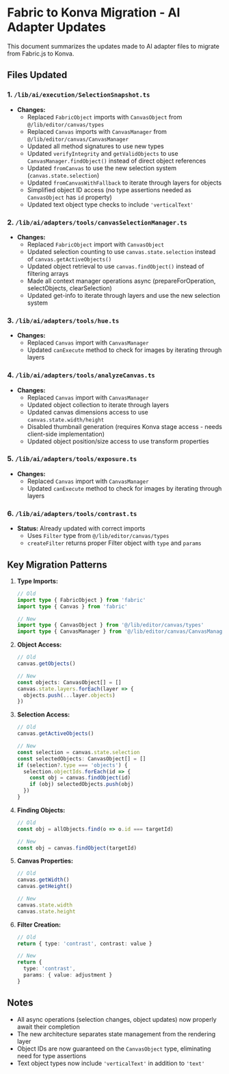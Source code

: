 # Fabric to Konva Migration - AI Adapter Updates

This document summarizes the updates made to AI adapter files to migrate from Fabric.js to Konva.

## Files Updated

### 1. `/lib/ai/execution/SelectionSnapshot.ts`
- **Changes:**
  - Replaced `FabricObject` imports with `CanvasObject` from `@/lib/editor/canvas/types`
  - Replaced `Canvas` imports with `CanvasManager` from `@/lib/editor/canvas/CanvasManager`
  - Updated all method signatures to use new types
  - Updated `verifyIntegrity` and `getValidObjects` to use `CanvasManager.findObject()` instead of direct object references
  - Updated `fromCanvas` to use the new selection system (`canvas.state.selection`)
  - Updated `fromCanvasWithFallback` to iterate through layers for objects
  - Simplified object ID access (no type assertions needed as `CanvasObject` has `id` property)
  - Updated text object type checks to include `'verticalText'`

### 2. `/lib/ai/adapters/tools/canvasSelectionManager.ts`
- **Changes:**
  - Replaced `FabricObject` import with `CanvasObject`
  - Updated selection counting to use `canvas.state.selection` instead of `canvas.getActiveObjects()`
  - Updated object retrieval to use `canvas.findObject()` instead of filtering arrays
  - Made all context manager operations async (prepareForOperation, selectObjects, clearSelection)
  - Updated get-info to iterate through layers and use the new selection system

### 3. `/lib/ai/adapters/tools/hue.ts`
- **Changes:**
  - Replaced `Canvas` import with `CanvasManager`
  - Updated `canExecute` method to check for images by iterating through layers

### 4. `/lib/ai/adapters/tools/analyzeCanvas.ts`
- **Changes:**
  - Replaced `Canvas` import with `CanvasManager`
  - Updated object collection to iterate through layers
  - Updated canvas dimensions access to use `canvas.state.width/height`
  - Disabled thumbnail generation (requires Konva stage access - needs client-side implementation)
  - Updated object position/size access to use transform properties

### 5. `/lib/ai/adapters/tools/exposure.ts`
- **Changes:**
  - Replaced `Canvas` import with `CanvasManager`
  - Updated `canExecute` method to check for images by iterating through layers

### 6. `/lib/ai/adapters/tools/contrast.ts`
- **Status:** Already updated with correct imports
  - Uses `Filter` type from `@/lib/editor/canvas/types`
  - `createFilter` returns proper Filter object with `type` and `params`

## Key Migration Patterns

1. **Type Imports:**
   ```typescript
   // Old
   import type { FabricObject } from 'fabric'
   import type { Canvas } from 'fabric'
   
   // New
   import type { CanvasObject } from '@/lib/editor/canvas/types'
   import type { CanvasManager } from '@/lib/editor/canvas/CanvasManager'
   ```

2. **Object Access:**
   ```typescript
   // Old
   canvas.getObjects()
   
   // New
   const objects: CanvasObject[] = []
   canvas.state.layers.forEach(layer => {
     objects.push(...layer.objects)
   })
   ```

3. **Selection Access:**
   ```typescript
   // Old
   canvas.getActiveObjects()
   
   // New
   const selection = canvas.state.selection
   const selectedObjects: CanvasObject[] = []
   if (selection?.type === 'objects') {
     selection.objectIds.forEach(id => {
       const obj = canvas.findObject(id)
       if (obj) selectedObjects.push(obj)
     })
   }
   ```

4. **Finding Objects:**
   ```typescript
   // Old
   const obj = allObjects.find(o => o.id === targetId)
   
   // New
   const obj = canvas.findObject(targetId)
   ```

5. **Canvas Properties:**
   ```typescript
   // Old
   canvas.getWidth()
   canvas.getHeight()
   
   // New
   canvas.state.width
   canvas.state.height
   ```

6. **Filter Creation:**
   ```typescript
   // Old
   return { type: 'contrast', contrast: value }
   
   // New
   return { 
     type: 'contrast',
     params: { value: adjustment }
   }
   ```

## Notes

- All async operations (selection changes, object updates) now properly await their completion
- The new architecture separates state management from the rendering layer
- Object IDs are now guaranteed on the `CanvasObject` type, eliminating need for type assertions
- Text object types now include `'verticalText'` in addition to `'text'`